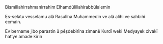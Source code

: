 
Bismillahirrahmanirrahim 
Elhamdülillahirabbülalemin 

Es-selatu vesselamu alâ Rasulîna Muhammedin ve alâ alihi ve sahbihi ecmain.


Ev bername jibo parastin û pêşdebirîna zimanê Kurdî weki Medyayek civakî hatîye amade kirin

